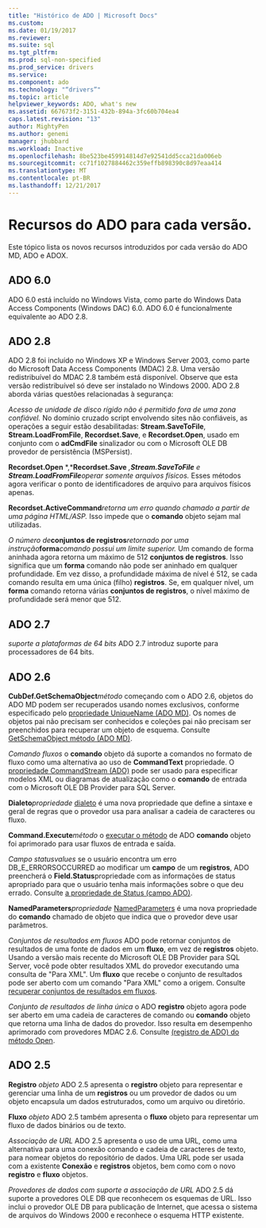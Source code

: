```yaml
---
title: "Histórico de ADO | Microsoft Docs"
ms.custom: 
ms.date: 01/19/2017
ms.reviewer: 
ms.suite: sql
ms.tgt_pltfrm: 
ms.prod: sql-non-specified
ms.prod_service: drivers
ms.service: 
ms.component: ado
ms.technology: "“drivers”"
ms.topic: article
helpviewer_keywords: ADO, what's new
ms.assetid: 667673f2-3151-432b-894a-3fc60b704ea4
caps.latest.revision: "13"
author: MightyPen
ms.author: genemi
manager: jhubbard
ms.workload: Inactive
ms.openlocfilehash: 8be523be459914814d7e92541dd5cca21da006eb
ms.sourcegitcommit: cc71f1027884462c359effb898390c8d97eaa414
ms.translationtype: MT
ms.contentlocale: pt-BR
ms.lasthandoff: 12/21/2017
---
```

# <a name="ado-features-for-each-release"></a>Recursos do ADO para cada versão.
Este tópico lista os novos recursos introduzidos por cada versão do ADO MD, ADO e ADOX.

## <a name="ado-60"></a>ADO 6.0
 ADO 6.0 está incluído no Windows Vista, como parte do Windows Data Access Components (Windows DAC) 6.0. ADO 6.0 é funcionalmente equivalente ao ADO 2.8.

## <a name="ado-28"></a>ADO 2.8
 ADO 2.8 foi incluído no Windows XP e Windows Server 2003, como parte do Microsoft Data Access Components (MDAC) 2.8. Uma versão redistribuível do MDAC 2.8 também está disponível. Observe que esta versão redistribuível só deve ser instalado no Windows 2000. ADO 2.8 aborda várias questões relacionadas à segurança:

 *Acesso de unidade de disco rígido não é permitido fora de uma zona confiável.*
No domínio cruzado script envolvendo sites não confiáveis, as operações a seguir estão desabilitadas: **Stream.SaveToFile**, **Stream.LoadFromFile**, **Recordset.Save**, e **Recordset.Open**, usado em conjunto com o **adCmdFile** sinalizador ou com o Microsoft OLE DB provedor de persistência (MSPersist).

 **Recordset.Open** *,***Recordset.Save** *,***Stream.SaveToFile** *e* **Stream.LoadFromFile***operar somente arquivos físicos.* 
Esses métodos agora verificar o ponto de identificadores de arquivo para arquivos físicos apenas.

 **Recordset.ActiveCommand***retorna um erro quando chamado a partir de uma página HTML/ASP.* 
Isso impede que o **comando** objeto sejam mal utilizadas.

 *O número de***conjuntos de registros***retornado por uma instrução***forma***comando possui um limite superior.* 
Um comando de forma aninhada agora retorna um máximo de 512 **conjuntos de registros**. Isso significa que um **forma** comando não pode ser aninhado em qualquer profundidade. Em vez disso, a profundidade máxima de nível é 512, se cada comando resulta em uma única (filho) **registros**. Se, em qualquer nível, um **forma** comando retorna várias **conjuntos de registros**, o nível máximo de profundidade será menor que 512.

## <a name="ado-27"></a>ADO 2.7
 *suporte a plataformas de 64 bits* ADO 2.7 introduz suporte para processadores de 64 bits.

## <a name="ado-26"></a>ADO 2.6
 **CubDef.GetSchemaObject***método* começando com o ADO 2.6, objetos do ADO MD podem ser recuperados usando nomes exclusivos, conforme especificado pelo [propriedade UniqueName (ADO MD)](../../ado/reference/ado-md-api/uniquename-property-ado-md.md). Os nomes de objetos pai não precisam ser conhecidos e coleções pai não precisam ser preenchidos para recuperar um objeto de esquema. Consulte [GetSchemaObject método (ADO MD)](../../ado/reference/ado-md-api/getschemaobject-method-ado-md.md).

 *Comando fluxos* o **comando** objeto dá suporte a comandos no formato de fluxo como uma alternativa ao uso de **CommandText** propriedade. O [propriedade CommandStream (ADO)](../../ado/reference/ado-api/commandstream-property-ado.md) pode ser usado para especificar modelos XML ou diagramas de atualização como o **comando** de entrada com o Microsoft OLE DB Provider para SQL Server.

 **Dialeto***propriedade* [dialeto](../../ado/reference/ado-api/dialect-property.md) é uma nova propriedade que define a sintaxe e geral de regras que o provedor usa para analisar a cadeia de caracteres ou fluxo.

 **Command.Execute***método* o [executar o método](../../ado/reference/ado-api/execute-method-ado-command.md) de ADO **comando** objeto foi aprimorado para usar fluxos de entrada e saída.

 *Campo statusvalues* se o usuário encontra um erro DB_E_ERRORSOCCURRED ao modificar um **campo** de um **registros**, ADO preencherá o **Field.Status**propriedade com as informações de status apropriado para que o usuário tenha mais informações sobre o que deu errado. Consulte [a propriedade de Status (campo ADO)](../../ado/reference/ado-api/status-property-ado-field.md).

 **NamedParameters***propriedade* [NamedParameters](../../ado/reference/ado-api/namedparameters-property-ado.md) é uma nova propriedade do **comando** chamado de objeto que indica que o provedor deve usar parâmetros.

 *Conjuntos de resultados em fluxos* ADO pode retornar conjuntos de resultados de uma fonte de dados em um **fluxo**, em vez de **registros** objeto. Usando a versão mais recente do Microsoft OLE DB Provider para SQL Server, você pode obter resultados XML do provedor executando uma consulta de "Para XML". Um **fluxo** que recebe o conjunto de resultados pode ser aberto com um comando "Para XML" como a origem. Consulte [recuperar conjuntos de resultados em fluxos](../../ado/guide/data/retrieving-resultsets-into-streams.md).

 *Conjunto de resultados de linha única* o ADO **registro** objeto agora pode ser aberto em uma cadeia de caracteres de comando ou **comando** objeto que retorna uma linha de dados do provedor. Isso resulta em desempenho aprimorado com provedores MDAC 2.6. Consulte [(registro de ADO) do método Open](../../ado/reference/ado-api/open-method-ado-record.md).

## <a name="ado-25"></a>ADO 2.5
 **Registro** *objeto* ADO 2.5 apresenta o **registro** objeto para representar e gerenciar uma linha de um **registros** ou um provedor de dados ou um objeto encapsula um dados estruturados, como um arquivo ou diretório.

 **Fluxo** *objeto* ADO 2.5 também apresenta o **fluxo** objeto para representar um fluxo de dados binários ou de texto.

 *Associação de URL* ADO 2.5 apresenta o uso de uma URL, como uma alternativa para uma conexão comando e cadeia de caracteres de texto, para nomear objetos do repositório de dados. Uma URL pode ser usada com a existente **Conexão** e **registros** objetos, bem como com o novo **registro** e **fluxo** objetos.

 *Provedores de dados com suporte a associação de URL* ADO 2.5 dá suporte a provedores OLE DB que reconhecem os esquemas de URL. Isso inclui o provedor OLE DB para publicação de Internet, que acessa o sistema de arquivos do Windows 2000 e reconhece o esquema HTTP existente.
